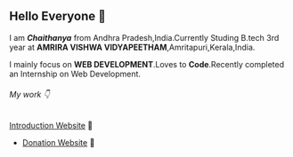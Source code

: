 ## Hello Everyone 👋
I am ***Chaithanya*** from Andhra Pradesh,India.Currently Studing B.tech 3rd year at **AMRIRA VISHWA VIDYAPEETHAM**,Amritapuri,Kerala,India.

I mainly focus on **WEB DEVELOPMENT**.Loves to **Code**.Recently completed an Internship on Web Development.

###### My work :point_down:

[Introduction Website](https://chaithanyareddy123.github.io/Intro/) :sparkling_heart:
* [Donation Website](https://4-the-children.000webhostapp.com/) :pray:




<!--
**ChaithanyaReddy123/ChaithanyaReddy123** is a ✨ _special_ ✨ repository because its `README.md` (this file) appears on your GitHub profile.

Here are some ideas to get you started:

- 🔭 I’m currently working on ...
- 🌱 I’m currently learning ...
- 👯 I’m looking to collaborate on ...
- 🤔 I’m looking for help with ...
- 💬 Ask me about ...
- 📫 How to reach me: ...
- 😄 Pronouns: ...
- ⚡ Fun fact: ...
-->
